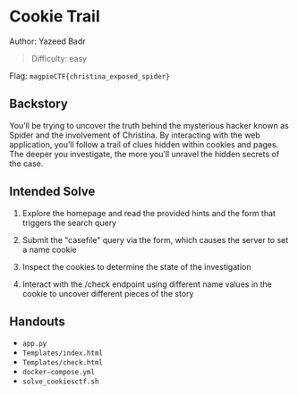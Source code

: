 # Cookie Trail

Author: Yazeed Badr

>Difficulty: easy

Flag: `magpieCTF{christina_exposed_spider}`

## Backstory

You’ll be trying to uncover the truth behind the mysterious hacker known as Spider and the involvement of Christina. By interacting with the web application, you’ll follow a trail of clues hidden within cookies and pages. The deeper you investigate, the more you’ll unravel the hidden secrets of the case. 

## Intended Solve

1. Explore the homepage and read the provided hints and the form that triggers the search query

2. Submit the "casefile" query via the form, which causes the server to set a name cookie

3. Inspect the cookies to determine the state of the investigation

4. Interact with the /check endpoint using different name values in the cookie to uncover different pieces of the story

## Handouts

- `app.py`
- `Templates/index.html`
- `Templates/check.html`
- `docker-compose.yml`
- `solve_cookiesctf.sh`
